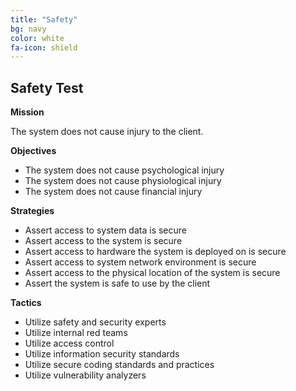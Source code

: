 ```yaml
---
title: "Safety"
bg: navy
color: white
fa-icon: shield
---
```


## Safety Test

**Mission**

The system does not cause injury to the client.

**Objectives**

* The system does not cause psychological injury
* The system does not cause physiological injury
* The system does not cause financial injury

**Strategies**

* Assert access to system data is secure
* Assert access to the system is secure
* Assert access to hardware the system is deployed on is secure
* Assert access to system network environment is secure
* Assert access to the physical location of the system is secure
* Assert the system is safe to use by the client

**Tactics**

* Utilize safety and security experts
* Utilize internal red teams
* Utilize access control
* Utilize information security standards
* Utilize secure coding standards and practices
* Utilize vulnerability analyzers
